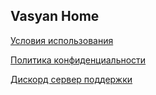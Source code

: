 ## Vasyan Home

[Условия использования](https://dvoryaninoff.github.io/VasyanTerms)

[Политика конфиденциальности](https://dvoryaninoff.github.io/VasyanPrivacyPolicy)

[Дискорд сервер поддержки](https://discord.gg/cU8p3Ha)
